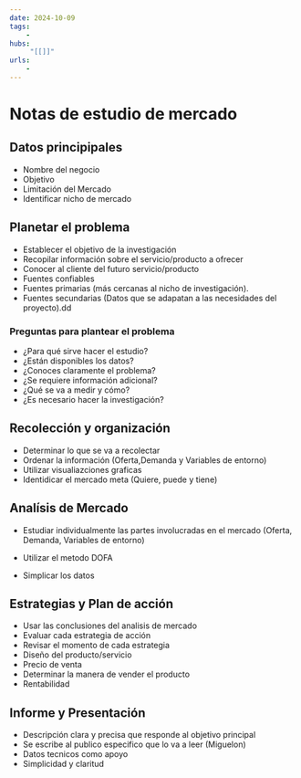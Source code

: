 ```yaml
---
date: 2024-10-09
tags:
    -
hubs:
     "[[]]"
urls:
    -
---
```


# Notas de estudio de mercado

## Datos principipales

* Nombre del negocio
* Objetivo
* Limitación del Mercado
* Identificar nicho de mercado

## Planetar el problema

* Establecer el objetivo de la investigación
* Recopilar información sobre el servicio/producto a ofrecer
* Conocer al cliente del futuro servicio/producto
* Fuentes confiables
* Fuentes primarias (más cercanas al nicho de investigación).
* Fuentes secundarias (Datos que se adapatan a las necesidades del proyecto).dd

### Preguntas para plantear el problema

* ¿Para qué sirve hacer el estudio?
* ¿Están disponibles los datos?
* ¿Conoces claramente el problema?
* ¿Se requiere información adicional?
* ¿Qué se va a medir y cómo?
* ¿Es necesario hacer la investigación?

## Recolección y organización

* Determinar lo que se va a recolectar
* Ordenar la información (Oferta,Demanda y Variables de entorno)
* Utilizar visualiazciones graficas
* Identidicar el mercado meta (Quiere, puede y tiene)

## Analísis de Mercado

* Estudiar individualmente las partes involucradas en el mercado (Oferta, Demanda, Variables de entorno)

* Utilizar el metodo DOFA

* Simplicar los datos

## Estrategias y Plan de acción

* Usar las conclusiones del analisis de mercado
* Evaluar cada estrategia de acción
* Revisar el momento de cada estrategia
* Diseño del producto/servicio
* Precio de venta
* Determinar la manera de vender el producto
* Rentabilidad

## Informe y Presentación

* Descripción clara y precisa que responde al objetivo principal
* Se escribe al publico especifico que lo va a leer (Miguelon)
* Datos tecnicos como apoyo
* Simplicidad y claritud
